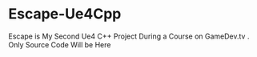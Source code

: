 # Escape-Ue4Cpp
Escape is My Second Ue4 C++ Project During a Course on GameDev.tv .
Only Source Code Will be Here
